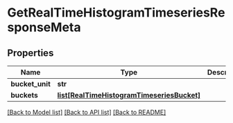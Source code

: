 # GetRealTimeHistogramTimeseriesResponseMeta

## Properties
Name | Type | Description | Notes
------------ | ------------- | ------------- | -------------
**bucket_unit** | **str** |  | [optional]
**buckets** | [**list[RealTimeHistogramTimeseriesBucket]**](RealTimeHistogramTimeseriesBucket.md) |  | [optional]

[[Back to Model list]](../README.md#documentation-for-models) [[Back to API list]](../README.md#documentation-for-api-endpoints) [[Back to README]](../README.md)


